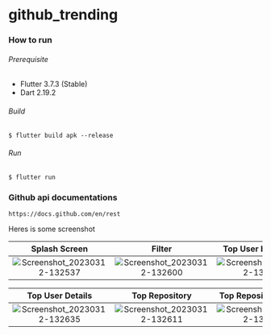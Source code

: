 # github_trending

### How to run


###### Prerequisite
- Flutter 3.7.3 (Stable)
- Dart 2.19.2

###### Build
```
$ flutter build apk --release
```

###### Run
```
$ flutter run 
```

### Github api documentations
```
https://docs.github.com/en/rest
```


Heres is some screenshot 

Splash Screen             |  Filter |Top User by Country 
:-------------------------:|:-------------------------: |:-------------------------: 
![Screenshot_20230312-132537](https://user-images.githubusercontent.com/26745548/224530784-37e5d27a-566c-4cd5-83b5-6356e7659073.png)  |  ![Screenshot_20230312-132600](https://user-images.githubusercontent.com/26745548/224530792-c5c3e3dd-a9d1-48d9-bfe4-e7c845c3679c.png)   |  ![Screenshot_20230312-132549](https://user-images.githubusercontent.com/26745548/224530791-d79a6639-d025-42ec-908d-7e36592142fa.png)

Top User Details |         Top Repository             |  Top Repository Details
:-------------------------:|:-------------------------:|:-------------------------:
![Screenshot_20230312-132635](https://user-images.githubusercontent.com/26745548/224530801-7d5cc078-13e0-4d1e-91b7-9849371f269a.png)  |  ![Screenshot_20230312-132611](https://user-images.githubusercontent.com/26745548/224530794-cb0b1b2d-2d61-4944-a247-02521d951b48.png)   |  ![Screenshot_20230312-132619](https://user-images.githubusercontent.com/26745548/224530799-2fb5d286-98fd-4e1f-8872-0ba7d1f8105b.png)
